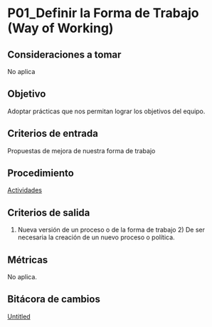 # P01_Definir la Forma de Trabajo (Way of Working)

## Consideraciones a tomar[](https://ace-software-development.github.io/Manual-de-Operaciones/docs/BlackJack/Procesos/P01_Definici%C3%B3n%20de%20la%20Forma%20de%20Trabajo#consideraciones-a-tomar)

No aplica

## Objetivo[](https://ace-software-development.github.io/Manual-de-Operaciones/docs/BlackJack/Procesos/P01_Definici%C3%B3n%20de%20la%20Forma%20de%20Trabajo#objetivo)

Adoptar prácticas que nos permitan lograr los objetivos del equipo.

## Criterios de entrada[](https://ace-software-development.github.io/Manual-de-Operaciones/docs/BlackJack/Procesos/P01_Definici%C3%B3n%20de%20la%20Forma%20de%20Trabajo#criterios-de-entrada)

Propuestas de mejora de nuestra forma de trabajo

## Procedimiento[](https://ace-software-development.github.io/Manual-de-Operaciones/docs/BlackJack/Procesos/P01_Definici%C3%B3n%20de%20la%20Forma%20de%20Trabajo#procedimiento)

[Actividades](P01_Definir%20la%20Forma%20de%20Trabajo%20(Way%20of%20Working)%201a26647e0c134b95b2c42c228eb813c5/Actividades%2024e7ff9eccfa4a3094784e0ce64c730d.csv)

## Criterios de salida[](https://ace-software-development.github.io/Manual-de-Operaciones/docs/BlackJack/Procesos/P01_Definici%C3%B3n%20de%20la%20Forma%20de%20Trabajo#criterios-de-salida)

1) Nueva versión de un proceso o de la forma de trabajo 2) De ser necesaria la creación de un nuevo proceso o política.

## Métricas[](https://ace-software-development.github.io/Manual-de-Operaciones/docs/BlackJack/Procesos/P01_Definici%C3%B3n%20de%20la%20Forma%20de%20Trabajo#m%C3%A9tricas)

No aplica.

## Bitácora de cambios

[Untitled](P01_Definir%20la%20Forma%20de%20Trabajo%20(Way%20of%20Working)%201a26647e0c134b95b2c42c228eb813c5/Untitled%20Database%20e5612b1862514645bf2e523d6a74f1a5.csv)